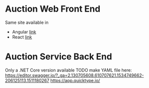 # Auction Web Front End
Same site available in
* Angular [link](https://github.com/mpeder/onlineauction/tree/master/angular/auction-front-end)
* React [link](https://github.com/mpeder/onlineauction/tree/master/react/auction-front-end)

# Auction Service Back End
Only a .NET Core version available
TODO make YAML file here: https://editor.swagger.io/?_ga=2.130705608.610707621.1534749662-206125113.1511180267
https://app.quicktype.io/
